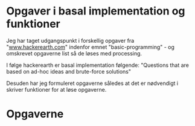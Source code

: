 # Opgaver i basal implementation og funktioner

Jeg har taget udgangspunkt i forskellig opgaver fra "www.hackerearth.com" indenfor emnet "basic-programming" - og omskrevet opgaverne list så de løses med processing.

I følge hackerearth er basal implementation følgende: "Questions that are based on ad-hoc ideas and brute-force solutions"

Desuden har jeg formuleret opgaverne således at det er nødvendigt i skriver funktioner for at løse opgaverne.

# Opgaverne

[]()

